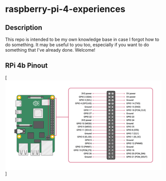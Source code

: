 # raspberry-pi-4-experiences
## Description
This repo is intended to be my own knowledge base in case I forgot how to do something. It may be useful to you too, especially if you want to do something that I've already done. Welcome!

## RPi 4b Pinout
[![Pinout](/resourses/pinout.png)]
